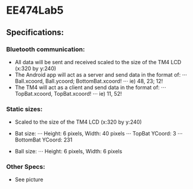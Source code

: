 # EE474Lab5

## Specifications:

### Bluetooth communication:
* All data will be sent and received scaled to the size of the TM4 LCD (x:320 by y:240)
* The Android app will act as a server and send data in the format of: 
⋅⋅⋅ Ball.xcoord, Ball.ycoord; BottomBat.xcoord!
⋅⋅⋅ ie) 48, 23; 12!
* The TM4 will act as a client and send data in the format of:
⋅⋅⋅ TopBat.xcoord, TopBat.xcoord!
⋅⋅⋅ ie) 11, 52!

### Static sizes:
* Scaled to the size of the TM4 LCD (x:320 by y:240)
* Bat size:
⋅⋅⋅ Height: 6 pixels, Width: 40 pixels
⋅⋅⋅ TopBat YCoord: 3
⋅⋅⋅ BottomBat YCoord: 231

* Ball size:
⋅⋅⋅ Height: 6 pixels, Width: 6 pixels

### Other Specs:
* See picture